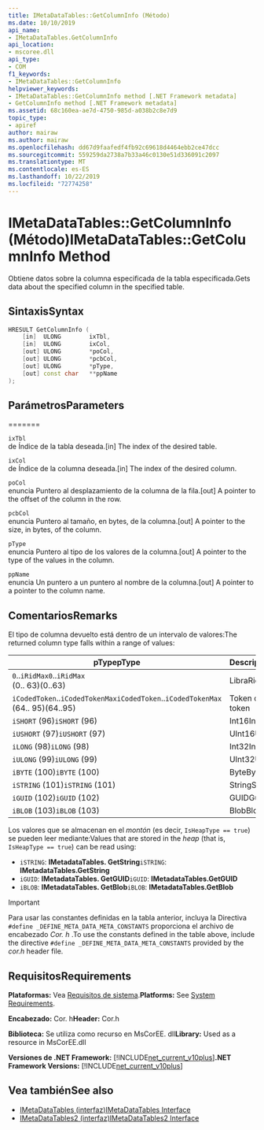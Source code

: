 ```yaml
---
title: IMetaDataTables::GetColumnInfo (Método)
ms.date: 10/10/2019
api_name:
- IMetaDataTables.GetColumnInfo
api_location:
- mscoree.dll
api_type:
- COM
f1_keywords:
- IMetaDataTables::GetColumnInfo
helpviewer_keywords:
- IMetaDataTables::GetColumnInfo method [.NET Framework metadata]
- GetColumnInfo method [.NET Framework metadata]
ms.assetid: 68c160ea-ae7d-4750-985d-a038b2c8e7d9
topic_type:
- apiref
author: mairaw
ms.author: mairaw
ms.openlocfilehash: dd67d9faafedf4fb92c69618d4464ebb2ce47dcc
ms.sourcegitcommit: 559259da2738a7b33a46c0130e51d336091c2097
ms.translationtype: MT
ms.contentlocale: es-ES
ms.lasthandoff: 10/22/2019
ms.locfileid: "72774258"
---
```

# <a name="imetadatatablesgetcolumninfo-method"></a><span data-ttu-id="fb2f6-102">IMetaDataTables::GetColumnInfo (Método)</span><span class="sxs-lookup"><span data-stu-id="fb2f6-102">IMetaDataTables::GetColumnInfo Method</span></span>
<span data-ttu-id="fb2f6-103">Obtiene datos sobre la columna especificada de la tabla especificada.</span><span class="sxs-lookup"><span data-stu-id="fb2f6-103">Gets data about the specified column in the specified table.</span></span>  
  
## <a name="syntax"></a><span data-ttu-id="fb2f6-104">Sintaxis</span><span class="sxs-lookup"><span data-stu-id="fb2f6-104">Syntax</span></span>  
  
```cpp  
HRESULT GetColumnInfo (   
    [in]  ULONG        ixTbl,  
    [in]  ULONG        ixCol,  
    [out] ULONG        *poCol,  
    [out] ULONG        *pcbCol,  
    [out] ULONG        *pType,  
    [out] const char   **ppName  
);  
```  
  
## <a name="parameters"></a><span data-ttu-id="fb2f6-105">Parámetros</span><span class="sxs-lookup"><span data-stu-id="fb2f6-105">Parameters</span></span>
=======

 `ixTbl`  
 <span data-ttu-id="fb2f6-106">de Índice de la tabla deseada.</span><span class="sxs-lookup"><span data-stu-id="fb2f6-106">[in] The index of the desired table.</span></span>  
  
 `ixCol`  
 <span data-ttu-id="fb2f6-107">de Índice de la columna deseada.</span><span class="sxs-lookup"><span data-stu-id="fb2f6-107">[in] The index of the desired column.</span></span>  
  
 `poCol`  
 <span data-ttu-id="fb2f6-108">enuncia Puntero al desplazamiento de la columna de la fila.</span><span class="sxs-lookup"><span data-stu-id="fb2f6-108">[out] A pointer to the offset of the column in the row.</span></span>  
  
 `pcbCol`  
 <span data-ttu-id="fb2f6-109">enuncia Puntero al tamaño, en bytes, de la columna.</span><span class="sxs-lookup"><span data-stu-id="fb2f6-109">[out] A pointer to the size, in bytes, of the column.</span></span>  
  
 `pType`  
 <span data-ttu-id="fb2f6-110">enuncia Puntero al tipo de los valores de la columna.</span><span class="sxs-lookup"><span data-stu-id="fb2f6-110">[out] A pointer to the type of the values in the column.</span></span>  
  
 `ppName`  
 <span data-ttu-id="fb2f6-111">enuncia Un puntero a un puntero al nombre de la columna.</span><span class="sxs-lookup"><span data-stu-id="fb2f6-111">[out] A pointer to a pointer to the column name.</span></span>  
 
## <a name="remarks"></a><span data-ttu-id="fb2f6-112">Comentarios</span><span class="sxs-lookup"><span data-stu-id="fb2f6-112">Remarks</span></span>

<span data-ttu-id="fb2f6-113">El tipo de columna devuelto está dentro de un intervalo de valores:</span><span class="sxs-lookup"><span data-stu-id="fb2f6-113">The returned column type falls within a range of values:</span></span>

| <span data-ttu-id="fb2f6-114">pType</span><span class="sxs-lookup"><span data-stu-id="fb2f6-114">pType</span></span>                    | <span data-ttu-id="fb2f6-115">Descripción</span><span class="sxs-lookup"><span data-stu-id="fb2f6-115">Description</span></span>   | <span data-ttu-id="fb2f6-116">Función auxiliar</span><span class="sxs-lookup"><span data-stu-id="fb2f6-116">Helper function</span></span>                   |
|--------------------------|---------------|-----------------------------------|
| <span data-ttu-id="fb2f6-117">`0`..`iRidMax`</span><span class="sxs-lookup"><span data-stu-id="fb2f6-117">`0`..`iRidMax`</span></span><br><span data-ttu-id="fb2f6-118">(0.. 63)</span><span class="sxs-lookup"><span data-stu-id="fb2f6-118">(0..63)</span></span>   | <span data-ttu-id="fb2f6-119">Libra</span><span class="sxs-lookup"><span data-stu-id="fb2f6-119">Rid</span></span>           | <span data-ttu-id="fb2f6-120">**IsRidType**</span><span class="sxs-lookup"><span data-stu-id="fb2f6-120">**IsRidType**</span></span><br><span data-ttu-id="fb2f6-121">**IsRidOrToken**</span><span class="sxs-lookup"><span data-stu-id="fb2f6-121">**IsRidOrToken**</span></span> |
| <span data-ttu-id="fb2f6-122">`iCodedToken`..`iCodedTokenMax`</span><span class="sxs-lookup"><span data-stu-id="fb2f6-122">`iCodedToken`..`iCodedTokenMax`</span></span><br><span data-ttu-id="fb2f6-123">(64.. 95)</span><span class="sxs-lookup"><span data-stu-id="fb2f6-123">(64..95)</span></span> | <span data-ttu-id="fb2f6-124">Token codificado</span><span class="sxs-lookup"><span data-stu-id="fb2f6-124">Coded token</span></span> | <span data-ttu-id="fb2f6-125">**IsCodedTokenType**</span><span class="sxs-lookup"><span data-stu-id="fb2f6-125">**IsCodedTokenType**</span></span> <br><span data-ttu-id="fb2f6-126">**IsRidOrToken**</span><span class="sxs-lookup"><span data-stu-id="fb2f6-126">**IsRidOrToken**</span></span> |
| <span data-ttu-id="fb2f6-127">`iSHORT` (96)</span><span class="sxs-lookup"><span data-stu-id="fb2f6-127">`iSHORT` (96)</span></span>            | <span data-ttu-id="fb2f6-128">Int16</span><span class="sxs-lookup"><span data-stu-id="fb2f6-128">Int16</span></span>         | <span data-ttu-id="fb2f6-129">**IsFixedType**</span><span class="sxs-lookup"><span data-stu-id="fb2f6-129">**IsFixedType**</span></span>                   |
| <span data-ttu-id="fb2f6-130">`iUSHORT` (97)</span><span class="sxs-lookup"><span data-stu-id="fb2f6-130">`iUSHORT` (97)</span></span>           | <span data-ttu-id="fb2f6-131">UInt16</span><span class="sxs-lookup"><span data-stu-id="fb2f6-131">UInt16</span></span>        | <span data-ttu-id="fb2f6-132">**IsFixedType**</span><span class="sxs-lookup"><span data-stu-id="fb2f6-132">**IsFixedType**</span></span>                   |
| <span data-ttu-id="fb2f6-133">`iLONG` (98)</span><span class="sxs-lookup"><span data-stu-id="fb2f6-133">`iLONG` (98)</span></span>             | <span data-ttu-id="fb2f6-134">Int32</span><span class="sxs-lookup"><span data-stu-id="fb2f6-134">Int32</span></span>         | <span data-ttu-id="fb2f6-135">**IsFixedType**</span><span class="sxs-lookup"><span data-stu-id="fb2f6-135">**IsFixedType**</span></span>                   |
| <span data-ttu-id="fb2f6-136">`iULONG` (99)</span><span class="sxs-lookup"><span data-stu-id="fb2f6-136">`iULONG` (99)</span></span>            | <span data-ttu-id="fb2f6-137">UInt32</span><span class="sxs-lookup"><span data-stu-id="fb2f6-137">UInt32</span></span>        | <span data-ttu-id="fb2f6-138">**IsFixedType**</span><span class="sxs-lookup"><span data-stu-id="fb2f6-138">**IsFixedType**</span></span>                   |
| <span data-ttu-id="fb2f6-139">`iBYTE` (100)</span><span class="sxs-lookup"><span data-stu-id="fb2f6-139">`iBYTE` (100)</span></span>            | <span data-ttu-id="fb2f6-140">Byte</span><span class="sxs-lookup"><span data-stu-id="fb2f6-140">Byte</span></span>          | <span data-ttu-id="fb2f6-141">**IsFixedType**</span><span class="sxs-lookup"><span data-stu-id="fb2f6-141">**IsFixedType**</span></span>                   |
| <span data-ttu-id="fb2f6-142">`iSTRING` (101)</span><span class="sxs-lookup"><span data-stu-id="fb2f6-142">`iSTRING` (101)</span></span>          | <span data-ttu-id="fb2f6-143">String</span><span class="sxs-lookup"><span data-stu-id="fb2f6-143">String</span></span>        | <span data-ttu-id="fb2f6-144">**IsHeapType**</span><span class="sxs-lookup"><span data-stu-id="fb2f6-144">**IsHeapType**</span></span>                    |
| <span data-ttu-id="fb2f6-145">`iGUID` (102)</span><span class="sxs-lookup"><span data-stu-id="fb2f6-145">`iGUID` (102)</span></span>            | <span data-ttu-id="fb2f6-146">GUID</span><span class="sxs-lookup"><span data-stu-id="fb2f6-146">Guid</span></span>          | <span data-ttu-id="fb2f6-147">**IsHeapType**</span><span class="sxs-lookup"><span data-stu-id="fb2f6-147">**IsHeapType**</span></span>                    |
| <span data-ttu-id="fb2f6-148">`iBLOB` (103)</span><span class="sxs-lookup"><span data-stu-id="fb2f6-148">`iBLOB` (103)</span></span>            | <span data-ttu-id="fb2f6-149">Blob</span><span class="sxs-lookup"><span data-stu-id="fb2f6-149">Blob</span></span>          | <span data-ttu-id="fb2f6-150">**IsHeapType**</span><span class="sxs-lookup"><span data-stu-id="fb2f6-150">**IsHeapType**</span></span>                    |

<span data-ttu-id="fb2f6-151">Los valores que se almacenan en el *montón* (es decir, `IsHeapType == true`) se pueden leer mediante:</span><span class="sxs-lookup"><span data-stu-id="fb2f6-151">Values that are stored in the *heap* (that is, `IsHeapType == true`) can be read using:</span></span>

- <span data-ttu-id="fb2f6-152">`iSTRING`: **IMetadataTables. GetString**</span><span class="sxs-lookup"><span data-stu-id="fb2f6-152">`iSTRING`: **IMetadataTables.GetString**</span></span>
- <span data-ttu-id="fb2f6-153">`iGUID`: **IMetadataTables. GetGUID**</span><span class="sxs-lookup"><span data-stu-id="fb2f6-153">`iGUID`: **IMetadataTables.GetGUID**</span></span>
- <span data-ttu-id="fb2f6-154">`iBLOB`: **IMetadataTables. GetBlob**</span><span class="sxs-lookup"><span data-stu-id="fb2f6-154">`iBLOB`: **IMetadataTables.GetBlob**</span></span>

> [!IMPORTANT]
> <span data-ttu-id="fb2f6-155">Para usar las constantes definidas en la tabla anterior, incluya la Directiva `#define _DEFINE_META_DATA_META_CONSTANTS` proporciona el archivo de encabezado *Cor. h* .</span><span class="sxs-lookup"><span data-stu-id="fb2f6-155">To use the constants defined in the table above, include the directive `#define _DEFINE_META_DATA_META_CONSTANTS` provided by the *cor.h* header file.</span></span>

## <a name="requirements"></a><span data-ttu-id="fb2f6-156">Requisitos</span><span class="sxs-lookup"><span data-stu-id="fb2f6-156">Requirements</span></span>  
 <span data-ttu-id="fb2f6-157">**Plataformas:** Vea [Requisitos de sistema](../../../../docs/framework/get-started/system-requirements.md).</span><span class="sxs-lookup"><span data-stu-id="fb2f6-157">**Platforms:** See [System Requirements](../../../../docs/framework/get-started/system-requirements.md).</span></span>  
  
 <span data-ttu-id="fb2f6-158">**Encabezado:** Cor. h</span><span class="sxs-lookup"><span data-stu-id="fb2f6-158">**Header:** Cor.h</span></span>  
  
 <span data-ttu-id="fb2f6-159">**Biblioteca:** Se utiliza como recurso en MsCorEE. dll</span><span class="sxs-lookup"><span data-stu-id="fb2f6-159">**Library:** Used as a resource in MsCorEE.dll</span></span>  
  
 <span data-ttu-id="fb2f6-160">**Versiones de .NET Framework:** [!INCLUDE[net_current_v10plus](../../../../includes/net-current-v10plus-md.md)]</span><span class="sxs-lookup"><span data-stu-id="fb2f6-160">**.NET Framework Versions:** [!INCLUDE[net_current_v10plus](../../../../includes/net-current-v10plus-md.md)]</span></span>  
  
## <a name="see-also"></a><span data-ttu-id="fb2f6-161">Vea también</span><span class="sxs-lookup"><span data-stu-id="fb2f6-161">See also</span></span>

- [<span data-ttu-id="fb2f6-162">IMetaDataTables (interfaz)</span><span class="sxs-lookup"><span data-stu-id="fb2f6-162">IMetaDataTables Interface</span></span>](../../../../docs/framework/unmanaged-api/metadata/imetadatatables-interface.md)
- [<span data-ttu-id="fb2f6-163">IMetaDataTables2 (interfaz)</span><span class="sxs-lookup"><span data-stu-id="fb2f6-163">IMetaDataTables2 Interface</span></span>](../../../../docs/framework/unmanaged-api/metadata/imetadatatables2-interface.md)
